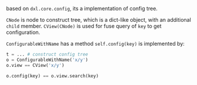 based on `dxl.core.config`, its a implementation of config tree.

`CNode` is node to construct tree, which is a dict-like object, with an additional `child` member.
`CView(CNode)` is used for fuse query of `key` to get configuration.

`ConfigurableWithName` has a method `self.config(key)` is implemented by:

``` python
t = ... # construct config tree
o = ConfigurableWithName('x/y')
o.view == CView('x/y')

o.config(key) == o.view.search(key)
```